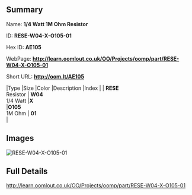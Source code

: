 

## Summary
 
Name: __1/4 Watt 1M Ohm Resistor__

ID: __RESE-W04-X-O105-01__

Hex ID: __AE105__

WebPage: __http://learn.oomlout.co.uk/OO/Projects/oomp/part/RESE-W04-X-O105-01__

Short URL: __http://oom.lt/AE105__


|Type   |Size   |Color   |Description   |Index   |
| __RESE__ <br>Resistor  | __W04__<br>1/4 Watt   |__X__<br>    |__O105__<br>1M Ohm    | __01__<br>  |


## Images
![RESE-W04-X-O105-01](http://oomlout.com/oomp-gen/parts/RESE-W04-X-O105-01/RESE-W04-X-O105-01_420.jpg)

## Full Details

 http://learn.oomlout.co.uk/OO/Projects/oomp/part/RESE-W04-X-O105-01

